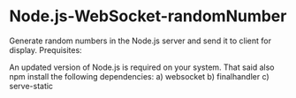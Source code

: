 # Node.js-WebSocket-randomNumber
Generate random numbers in the Node.js server and send it to client for display.
Prequisites:

An updated version of Node.js is required on your system. That said also npm install the following dependencies:
  a) websocket
  b) finalhandler
  c) serve-static

